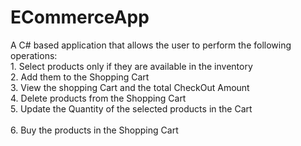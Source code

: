 # ECommerceApp
A C# based application that allows the user to perform the following operations:
<br>1. Select products only if they are available in the inventory
<br>2. Add them to the Shopping Cart
<br>3. View the shopping Cart and the total CheckOut Amount
<br>4. Delete products from the Shopping Cart 
<br>5. Update the Quantity of the selected products in the Cart</br>
<br>6. Buy the products in the Shopping Cart
